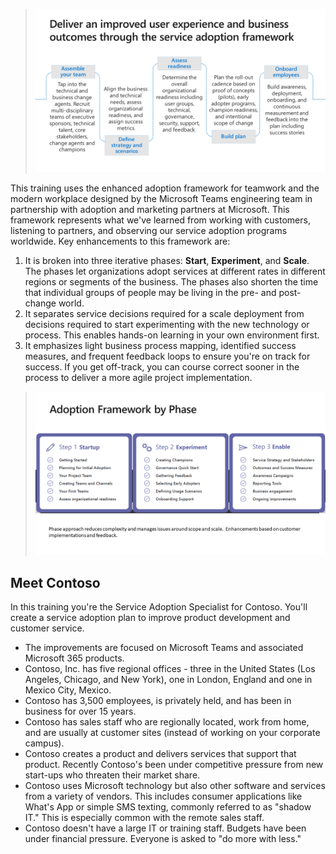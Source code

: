 >![Framework overview](../media/service-adoption-framework.png)

This training uses the enhanced adoption framework for teamwork and the modern workplace designed by the Microsoft Teams engineering team in partnership with adoption and marketing partners at Microsoft. This framework represents what we've learned from working with customers, listening to partners, and observing our service adoption programs worldwide. Key enhancements to this framework are:

1. It is broken into three iterative phases: **Start**, **Experiment**, and **Scale**. The phases let organizations adopt services at different rates in different regions or segments of the business. The phases also shorten the time that individual groups of people may be living in the pre- and post-change world.
2. It separates service decisions required for a scale deployment from decisions required to start experimenting with the new technology or process. This enables hands-on learning in your own environment first. 
3. It emphasizes light business process mapping, identified success measures, and frequent feedback loops to ensure you're on track for success. If you get off-track, you can course correct sooner in the process to deliver a more agile project implementation.  
>![Phases of the adoption framework](../media/phases.png)

## Meet Contoso
In this training you're the Service Adoption Specialist for Contoso. You'll create a service adoption plan to improve product development and customer service. 

- The improvements are focused on Microsoft Teams and associated Microsoft 365 products.
- Contoso, Inc. has five regional offices - three in the United States (Los Angeles, Chicago, and New York), one in London, England and one in Mexico City, Mexico.
- Contoso has 3,500 employees, is privately held, and has been in business for over 15 years.
- Contoso has sales staff who are regionally located, work from home, and are usually at customer sites (instead of working on your corporate campus).  
- Contoso creates a product and delivers services that support that product. Recently Contoso's been under competitive pressure from new start-ups who threaten their market share. 
- Contoso uses Microsoft technology but also other software and services from a variety of vendors. This includes consumer applications like What's App or simple SMS texting, commonly referred to as "shadow IT." This is especially common with the remote sales staff.
- Contoso doesn't have a large IT or training staff. Budgets have been under financial pressure. Everyone is asked to "do more with less."
